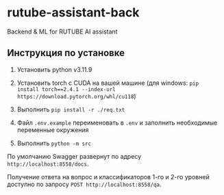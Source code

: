 # rutube-assistant-back

Backend &amp; ML for RUTUBE AI assistant

## Инструкция по установке

1. Установить python v3.11.9

2. Установить torch с CUDA на вашей машине (для windows: `pip install torch==2.4.1 --index-url https://download.pytorch.org/whl/cu118`)

3. Выполнить `pip install -r ./req.txt`

4. Файл `.env.example` переименовать в `.env` и заполнить необходимые переменные окружения

5. Выполнить `python -m src`

По умолчанию Swagger развернут по адресу `http://localhost:8558/docs`.

Получение ответа на вопрос и классификаторов 1-го и 2-го уровней доступно по запросу `POST http://localhost:8558/qa`.
